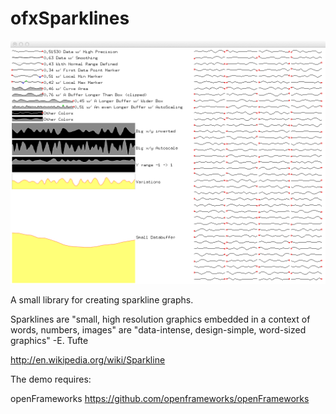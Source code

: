 ofxSparklines
==============

![Screenshot](https://github.com/bakercp/ofxSparklines/blob/master/screen.png)

A small library for creating sparkline graphs.

Sparklines are "small, high resolution graphics embedded in a context of words, numbers, images" are "data-intense, design-simple, word-sized graphics" -E. Tufte

http://en.wikipedia.org/wiki/Sparkline

The demo requires: 

openFrameworks https://github.com/openframeworks/openFrameworks 
